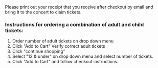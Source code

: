 Please print out your receipt that you receive after checkout by email and bring it to the concert to claim tickets.

### Instructions for ordering a combination of adult and child tickets:

1. Order number of adult tickets on drop down menu
1. Click "Add to Cart" Verify correct adult tickets
1. Click "continue shopping"
1. Select "12 & under" on drop down menu and select number of tickets.
1. Click "Add to Cart" and follow checkout instructions.